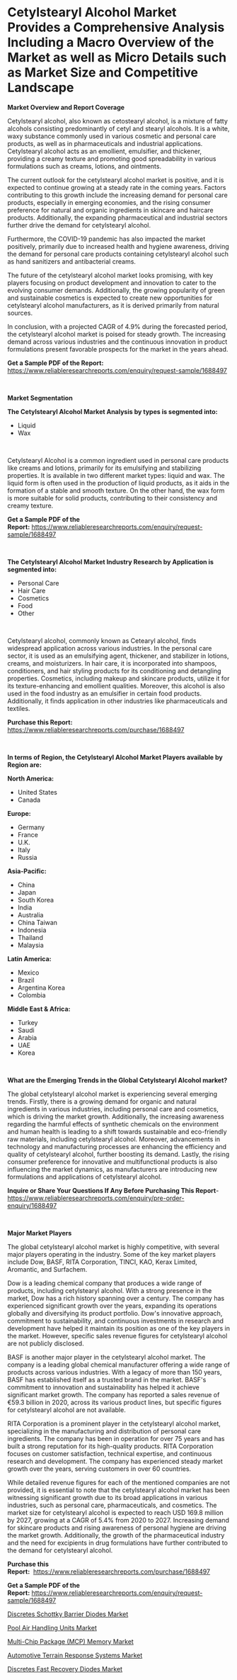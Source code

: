 <p><h1>Cetylstearyl Alcohol Market Provides a Comprehensive Analysis Including a Macro Overview of the Market as well as Micro Details such as Market Size and Competitive Landscape</h1></p><p><strong>Market Overview and Report Coverage</strong></p>
<p><p>Cetylstearyl alcohol, also known as cetostearyl alcohol, is a mixture of fatty alcohols consisting predominantly of cetyl and stearyl alcohols. It is a white, waxy substance commonly used in various cosmetic and personal care products, as well as in pharmaceuticals and industrial applications. Cetylstearyl alcohol acts as an emollient, emulsifier, and thickener, providing a creamy texture and promoting good spreadability in various formulations such as creams, lotions, and ointments.</p><p>The current outlook for the cetylstearyl alcohol market is positive, and it is expected to continue growing at a steady rate in the coming years. Factors contributing to this growth include the increasing demand for personal care products, especially in emerging economies, and the rising consumer preference for natural and organic ingredients in skincare and haircare products. Additionally, the expanding pharmaceutical and industrial sectors further drive the demand for cetylstearyl alcohol.</p><p>Furthermore, the COVID-19 pandemic has also impacted the market positively, primarily due to increased health and hygiene awareness, driving the demand for personal care products containing cetylstearyl alcohol such as hand sanitizers and antibacterial creams.</p><p>The future of the cetylstearyl alcohol market looks promising, with key players focusing on product development and innovation to cater to the evolving consumer demands. Additionally, the growing popularity of green and sustainable cosmetics is expected to create new opportunities for cetylstearyl alcohol manufacturers, as it is derived primarily from natural sources.</p><p>In conclusion, with a projected CAGR of 4.9% during the forecasted period, the cetylstearyl alcohol market is poised for steady growth. The increasing demand across various industries and the continuous innovation in product formulations present favorable prospects for the market in the years ahead.</p></p>
<p><strong>Get a Sample PDF of the Report:</strong> <a href="https://www.reliableresearchreports.com/enquiry/request-sample/1688497">https://www.reliableresearchreports.com/enquiry/request-sample/1688497</a></p>
<p>&nbsp;</p>
<p><strong>Market Segmentation</strong></p>
<p><strong>The Cetylstearyl Alcohol Market Analysis by types is segmented into:</strong></p>
<p><ul><li>Liquid</li><li>Wax</li></ul></p>
<p>&nbsp;</p>
<p><p>Cetylstearyl Alcohol is a common ingredient used in personal care products like creams and lotions, primarily for its emulsifying and stabilizing properties. It is available in two different market types: liquid and wax. The liquid form is often used in the production of liquid products, as it aids in the formation of a stable and smooth texture. On the other hand, the wax form is more suitable for solid products, contributing to their consistency and creamy texture.</p></p>
<p><strong>Get a Sample PDF of the Report:</strong>&nbsp;<a href="https://www.reliableresearchreports.com/enquiry/request-sample/1688497">https://www.reliableresearchreports.com/enquiry/request-sample/1688497</a></p>
<p>&nbsp;</p>
<p><strong>The Cetylstearyl Alcohol Market Industry Research by Application is segmented into:</strong></p>
<p><ul><li>Personal Care</li><li>Hair Care</li><li>Cosmetics</li><li>Food</li><li>Other</li></ul></p>
<p>&nbsp;</p>
<p><p>Cetylstearyl alcohol, commonly known as Cetearyl alcohol, finds widespread application across various industries. In the personal care sector, it is used as an emulsifying agent, thickener, and stabilizer in lotions, creams, and moisturizers. In hair care, it is incorporated into shampoos, conditioners, and hair styling products for its conditioning and detangling properties. Cosmetics, including makeup and skincare products, utilize it for its texture-enhancing and emollient qualities. Moreover, this alcohol is also used in the food industry as an emulsifier in certain food products. Additionally, it finds application in other industries like pharmaceuticals and textiles.</p></p>
<p><strong>Purchase this Report:</strong>&nbsp; <a href="https://www.reliableresearchreports.com/purchase/1688497">https://www.reliableresearchreports.com/purchase/1688497</a></p>
<p>&nbsp;</p>
<p><strong>In terms of Region, the Cetylstearyl Alcohol Market Players available by Region are:</strong></p>
<p>
    <p> <strong> North America: </strong>
        <ul>
            <li>United States</li>
            <li>Canada</li>
        </ul>
        </p> 
    <p> <strong> Europe: </strong>
        <ul>
            <li>Germany</li>
            <li>France</li>
            <li>U.K.</li>
            <li>Italy</li>
            <li>Russia</li>
        </ul>
        </p> 
    <p> <strong> Asia-Pacific: </strong>
        <ul>
            <li>China</li>
            <li>Japan</li>
            <li>South Korea</li>
            <li>India</li>
            <li>Australia</li>
            <li>China Taiwan</li>
            <li>Indonesia</li>
            <li>Thailand</li>
            <li>Malaysia</li>
        </ul>
        </p> 
    <p> <strong> Latin America: </strong>
        <ul>
            <li>Mexico</li>
            <li>Brazil</li>
            <li>Argentina Korea</li>
            <li>Colombia</li>
        </ul>
        </p> 
    <p> <strong> Middle East & Africa: </strong>
        <ul>
            <li>Turkey</li>
            <li>Saudi</li>
            <li>Arabia</li>
            <li>UAE</li>
            <li>Korea</li>
        </ul>
    </p>
    </p>
<p>&nbsp;</p>
<p><strong>What are the Emerging Trends in the Global Cetylstearyl Alcohol market?</strong></p>
<p><p>The global cetylstearyl alcohol market is experiencing several emerging trends. Firstly, there is a growing demand for organic and natural ingredients in various industries, including personal care and cosmetics, which is driving the market growth. Additionally, the increasing awareness regarding the harmful effects of synthetic chemicals on the environment and human health is leading to a shift towards sustainable and eco-friendly raw materials, including cetylstearyl alcohol. Moreover, advancements in technology and manufacturing processes are enhancing the efficiency and quality of cetylstearyl alcohol, further boosting its demand. Lastly, the rising consumer preference for innovative and multifunctional products is also influencing the market dynamics, as manufacturers are introducing new formulations and applications of cetylstearyl alcohol.</p></p>
<p><strong>Inquire or Share Your Questions If Any Before Purchasing This Report</strong>- <a href="https://www.reliableresearchreports.com/enquiry/pre-order-enquiry/1688497">https://www.reliableresearchreports.com/enquiry/pre-order-enquiry/1688497</a></p>
<p>&nbsp;</p>
<p><strong>Major Market Players</strong></p>
<p><p>The global cetylstearyl alcohol market is highly competitive, with several major players operating in the industry. Some of the key market players include Dow, BASF, RITA Corporation, TINCI, KAO, Kerax Limited, Aromantic, and Surfachem.</p><p>Dow is a leading chemical company that produces a wide range of products, including cetylstearyl alcohol. With a strong presence in the market, Dow has a rich history spanning over a century. The company has experienced significant growth over the years, expanding its operations globally and diversifying its product portfolio. Dow's innovative approach, commitment to sustainability, and continuous investments in research and development have helped it maintain its position as one of the key players in the market. However, specific sales revenue figures for cetylstearyl alcohol are not publicly disclosed.</p><p>BASF is another major player in the cetylstearyl alcohol market. The company is a leading global chemical manufacturer offering a wide range of products across various industries. With a legacy of more than 150 years, BASF has established itself as a trusted brand in the market. BASF's commitment to innovation and sustainability has helped it achieve significant market growth. The company has reported a sales revenue of €59.3 billion in 2020, across its various product lines, but specific figures for cetylstearyl alcohol are not available.</p><p>RITA Corporation is a prominent player in the cetylstearyl alcohol market, specializing in the manufacturing and distribution of personal care ingredients. The company has been in operation for over 75 years and has built a strong reputation for its high-quality products. RITA Corporation focuses on customer satisfaction, technical expertise, and continuous research and development. The company has experienced steady market growth over the years, serving customers in over 60 countries.</p><p>While detailed revenue figures for each of the mentioned companies are not provided, it is essential to note that the cetylstearyl alcohol market has been witnessing significant growth due to its broad applications in various industries, such as personal care, pharmaceuticals, and cosmetics. The market size for cetylstearyl alcohol is expected to reach USD 169.8 million by 2027, growing at a CAGR of 5.4% from 2020 to 2027. Increasing demand for skincare products and rising awareness of personal hygiene are driving the market growth. Additionally, the growth of the pharmaceutical industry and the need for excipients in drug formulations have further contributed to the demand for cetylstearyl alcohol.</p></p>
<p><strong>Purchase this Report:</strong>&nbsp;&nbsp;<a href="https://www.reliableresearchreports.com/purchase/1688497">https://www.reliableresearchreports.com/purchase/1688497</a></p>
<p></p>
<p><strong>Get a Sample PDF of the Report:</strong>&nbsp;<a href="https://www.reliableresearchreports.com/enquiry/request-sample/1688497">https://www.reliableresearchreports.com/enquiry/request-sample/1688497</a></p>
<p><p><a href="https://github.com/pizolina/Market-Research-Report-List-1/blob/main/discretes-schottky-barrier-diodes-market.md">Discretes Schottky Barrier Diodes Market</a></p><p><a href="https://medium.com/@taniawisozk2023/pool-air-handling-units-market-trends-forecast-and-competitive-analysis-to-2030-295f07d00cc2">Pool Air Handling Units Market</a></p><p><a href="https://www.linkedin.com/pulse/multi-chip-package-mcp-memory-market-size-growth-forecast-zxqwe/">Multi-Chip Package (MCP) Memory Market</a></p><p><a href="https://www.linkedin.com/pulse/automotive-terrain-response-systems-market-size-share-global-ojswe/">Automotive Terrain Response Systems Market</a></p><p><a href="https://github.com/lbird53714/Market-Research-Report-List-1/blob/main/discretes-fast-recovery-diodes-market.md">Discretes Fast Recovery Diodes Market</a></p></p>